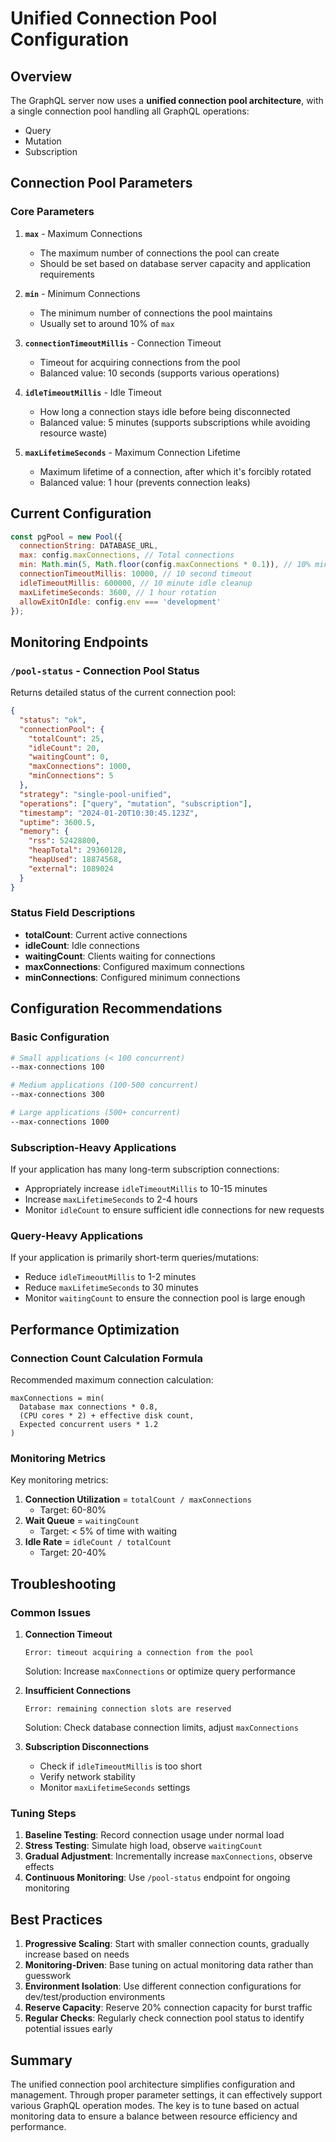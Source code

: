 # Unified Connection Pool Configuration

## Overview

The GraphQL server now uses a **unified connection pool architecture**, with a single connection pool handling all GraphQL operations:

- Query
- Mutation
- Subscription

## Connection Pool Parameters

### Core Parameters

1. **`max`** - Maximum Connections

   - The maximum number of connections the pool can create
   - Should be set based on database server capacity and application requirements

2. **`min`** - Minimum Connections

   - The minimum number of connections the pool maintains
   - Usually set to around 10% of `max`

3. **`connectionTimeoutMillis`** - Connection Timeout

   - Timeout for acquiring connections from the pool
   - Balanced value: 10 seconds (supports various operations)

4. **`idleTimeoutMillis`** - Idle Timeout

   - How long a connection stays idle before being disconnected
   - Balanced value: 5 minutes (supports subscriptions while avoiding resource waste)

5. **`maxLifetimeSeconds`** - Maximum Connection Lifetime
   - Maximum lifetime of a connection, after which it's forcibly rotated
   - Balanced value: 1 hour (prevents connection leaks)

## Current Configuration

```javascript
const pgPool = new Pool({
  connectionString: DATABASE_URL,
  max: config.maxConnections, // Total connections
  min: Math.min(5, Math.floor(config.maxConnections * 0.1)), // 10% minimum connections
  connectionTimeoutMillis: 10000, // 10 second timeout
  idleTimeoutMillis: 600000, // 10 minute idle cleanup
  maxLifetimeSeconds: 3600, // 1 hour rotation
  allowExitOnIdle: config.env === 'development'
});
```

## Monitoring Endpoints

### `/pool-status` - Connection Pool Status

Returns detailed status of the current connection pool:

```json
{
  "status": "ok",
  "connectionPool": {
    "totalCount": 25,
    "idleCount": 20,
    "waitingCount": 0,
    "maxConnections": 1000,
    "minConnections": 5
  },
  "strategy": "single-pool-unified",
  "operations": ["query", "mutation", "subscription"],
  "timestamp": "2024-01-20T10:30:45.123Z",
  "uptime": 3600.5,
  "memory": {
    "rss": 52428800,
    "heapTotal": 29360128,
    "heapUsed": 18874568,
    "external": 1089024
  }
}
```

### Status Field Descriptions

- **totalCount**: Current active connections
- **idleCount**: Idle connections
- **waitingCount**: Clients waiting for connections
- **maxConnections**: Configured maximum connections
- **minConnections**: Configured minimum connections

## Configuration Recommendations

### Basic Configuration

```bash
# Small applications (< 100 concurrent)
--max-connections 100

# Medium applications (100-500 concurrent)
--max-connections 300

# Large applications (500+ concurrent)
--max-connections 1000
```

### Subscription-Heavy Applications

If your application has many long-term subscription connections:

- Appropriately increase `idleTimeoutMillis` to 10-15 minutes
- Increase `maxLifetimeSeconds` to 2-4 hours
- Monitor `idleCount` to ensure sufficient idle connections for new requests

### Query-Heavy Applications

If your application is primarily short-term queries/mutations:

- Reduce `idleTimeoutMillis` to 1-2 minutes
- Reduce `maxLifetimeSeconds` to 30 minutes
- Monitor `waitingCount` to ensure the connection pool is large enough

## Performance Optimization

### Connection Count Calculation Formula

Recommended maximum connection calculation:

```
maxConnections = min(
  Database max connections * 0.8,
  (CPU cores * 2) + effective disk count,
  Expected concurrent users * 1.2
)
```

### Monitoring Metrics

Key monitoring metrics:

1. **Connection Utilization** = `totalCount / maxConnections`
   - Target: 60-80%
2. **Wait Queue** = `waitingCount`
   - Target: < 5% of time with waiting
3. **Idle Rate** = `idleCount / totalCount`
   - Target: 20-40%

## Troubleshooting

### Common Issues

1. **Connection Timeout**

   ```
   Error: timeout acquiring a connection from the pool
   ```

   Solution: Increase `maxConnections` or optimize query performance

2. **Insufficient Connections**

   ```
   Error: remaining connection slots are reserved
   ```

   Solution: Check database connection limits, adjust `maxConnections`

3. **Subscription Disconnections**
   - Check if `idleTimeoutMillis` is too short
   - Verify network stability
   - Monitor `maxLifetimeSeconds` settings

### Tuning Steps

1. **Baseline Testing**: Record connection usage under normal load
2. **Stress Testing**: Simulate high load, observe `waitingCount`
3. **Gradual Adjustment**: Incrementally increase `maxConnections`, observe effects
4. **Continuous Monitoring**: Use `/pool-status` endpoint for ongoing monitoring

## Best Practices

1. **Progressive Scaling**: Start with smaller connection counts, gradually increase based on needs
2. **Monitoring-Driven**: Base tuning on actual monitoring data rather than guesswork
3. **Environment Isolation**: Use different connection configurations for dev/test/production environments
4. **Reserve Capacity**: Reserve 20% connection capacity for burst traffic
5. **Regular Checks**: Regularly check connection pool status to identify potential issues early

## Summary

The unified connection pool architecture simplifies configuration and management. Through proper parameter settings, it can effectively support various GraphQL operation modes. The key is to tune based on actual monitoring data to ensure a balance between resource efficiency and performance.
